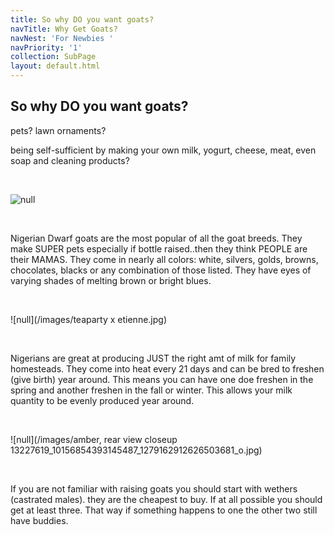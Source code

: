 ```yaml
---
title: So why DO you want goats?
navTitle: Why Get Goats?
navNest: 'For Newbies '
navPriority: '1'
collection: SubPage
layout: default.html
---
```

## **So why DO you want goats?**

pets? lawn ornaments? 

being self-sufficient by making your own milk, yogurt, cheese, meat, even soap and cleaning products?

<br />

![null]()

<br />

Nigerian Dwarf goats are the most popular of all the goat breeds. They make SUPER pets especially if bottle raised..then they think PEOPLE are their MAMAS. They come in nearly all colors: white, silvers, golds, browns, chocolates, blacks or any combination of those listed. They have eyes of varying shades of melting brown or bright blues.

<br />

![null](/images/teaparty x etienne.jpg)

<br />

Nigerians are great at producing JUST the right amt of milk for family homesteads. They come into heat every 21 days and can be bred to freshen (give birth) year around. This means you can have one doe freshen in the spring and another freshen in the fall or winter.  This allows your milk quantity to be evenly produced year around.

<br />

![null](/images/amber, rear view closeup 13227619_10156854393145487_1279162912626503681_o.jpg)

<br />

If you are not familiar with raising goats you should start with wethers (castrated males). they are the cheapest to buy. If at all possible you should get at least three. That way if something happens to one the other two still have buddies.

